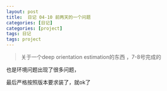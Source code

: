 ```yaml
---
layout: post
title:  日记 04-10 前两天的一个问题
categories: [日记]
categories: [project]
tags: 日记
tags: project
---
```


> 关于一个deep orientation estimation的东西 ，7-8号完成的

也是环境问题出现了很多问题，

最后严格按照版本要求装了，就ok了
